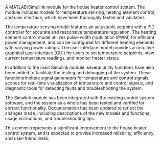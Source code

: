 A MATLAB/Simulink module for the house heater control system. The module includes models for temperature sensing, heating element control, and user interface, which have been thoroughly tested and validated.

The temperature sensing model features an adjustable setpoint with a PID controller for accurate and responsive temperature regulation. The heating element control model utilizes pulse-width modulation (PWM) for efficient power management, and can be configured for different heating elements with varying power ratings. The user interface model provides an intuitive graphical user interface (GUI) for users to set temperature setpoints, view current temperature readings, and monitor heater status.

In addition to the main Simulink module, several utility functions have also been added to facilitate the testing and debugging of the system. These functions include signal generators for temperature and control signals, scopes for real-time visualization of temperature and control signals, and diagnostic tools for detecting faults and troubleshooting the system.

The Simulink module has been integrated with the existing control system software, and the system as a whole has been tested and verified for correct functionality. Documentation has been updated to reflect the changes made, including descriptions of the new models and functions, usage instructions, and troubleshooting tips.

This commit represents a significant improvement to the house heater control system, and is expected to provide increased reliability, efficiency, and user-friendliness.



